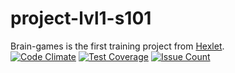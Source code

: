 # project-lvl1-s101
Brain-games is the first training project from [Hexlet](ru.hexlet.io).  
[![Code Climate](https://codeclimate.com/github/mn13/project-lvl1-s101/badges/gpa.svg)](https://codeclimate.com/github/mn13/project-lvl1-s101)
[![Test Coverage](https://codeclimate.com/github/mn13/project-lvl1-s101/badges/coverage.svg)](https://codeclimate.com/github/mn13/project-lvl1-s101)
[![Issue Count](https://codeclimate.com/github/mn13/project-lvl1-s101/badges/issue_count.svg)](https://codeclimate.com/github/mn13/project-lvl1-s101)
